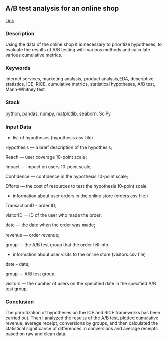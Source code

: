 ## A/B test analysis for an online shop
[Link]()

### Description

Using the data of the online shop it is necessary to prioritize hypotheses, to evaluate the results of A/B testing with various methods and calculate various cumulative metrics.

### Keywords

internet services, marketing analysis, product analysis,EDA, descriptive statistics, ICE, RICE, cumulative metrics, statistical hypotheses, A/B test, Mann-Whitney test

### Stack

python, pandas, numpy, matplotlib, seaborn, SciPy

### Input Data 

- list of hypotheses (hypothesis.csv file)

Hypothesis — a brief description of the hypothesis;

Reach — user coverage 10-point scale;

Impact — impact on users 10-point scale;

Confidence — confidence in the hypothesis 10-point scale;

Efforts — the cost of resources to test the hypothesis 10-point scale.

- information about user orders in the online store (orders.csv file.)

TransactionID - order ID;

visitorID — ID of the user who made the order;

date — the date when the order was made;

revenue — order revenue;

group — the A/B test group that the order fell into.

- information about user visits to the online store (visitors.csv file)

date - date;

group — A/B test group;

visitors — the number of users on the specified date in the specified A/B test group.

### Conclusion

The prioritization of hypotheses on the ICE and RICE frameworks has been carried out. Then I analyzed
the results of the A/B test, plotted cumulative revenue, average receipt,
conversions by groups, and then calculated the statistical significance of differences in conversions
and average receipts based on raw and clean data. 
